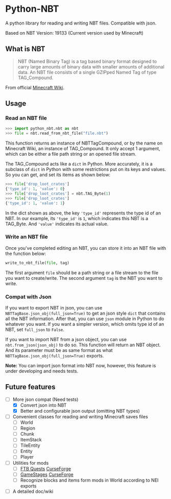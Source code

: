 # Python-NBT

A python library for reading and writing NBT files. Compatible with json.

Based on NBT Version: 19133 (Current version used by Minecraft)

## What is NBT

> NBT (Named Binary Tag) is a tag based binary format designed to carry large amounts of binary data with smaller amounts of additional data. An NBT file consists of a single GZIPped Named Tag of type TAG_Compound.

From official [Minecraft Wiki](https://minecraft.gamepedia.com/NBT_format).

## Usage

### Read an NBT file

```Python
>>> import python_nbt.nbt as nbt
>>> file = nbt.read_from_nbt_file("file.nbt")
```

This function returns an instance of NBTTagCompound, or by the name on Minecraft Wiki, an instance of TAG_Compound. It only accept 1 argument, which can be either a file path string or an opened file stream.

The TAG_Compound acts like a `dict` in Python. More accurately, it is a subclass of `dict` in Python with some restrictions put on its keys and values. So you can get, and set its items as shown below:

```Python
>>> file['drop_loot_crates']
{'type_id': 1, 'value': 0}
>>> file['drop_loot_crates'] = nbt.TAG_Byte(1)
>>> file['drop_loot_crates']
{'type_id': 1, 'value': 1}
```

In the dict shown as above, the key `'type_id'` represents the type id of an NBT. In our example, its `'type_id'` is `1`, which indicates this NBT is a TAG_Byte. And `'value'` indicates its actual value.

### Write an NBT file

Once you've completed editing an NBT, you can store it into an NBT file with the function below:

```Python
write_to_nbt_file(file, tag)
```

The first argument `file` should be a path string or a file stream to the file you want to create/write. The second argument `tag` is the NBT you want to write.

### Compat with Json

If you want to export NBT in json, you can use `NBTTagBase.json_obj(full_json=True)` to get an json style `dict` that contains all the NBT information. After that, you can use `json` module in Python to do whatever you want. If you want a simpler version, which omits type id of an NBT, set `full_json` to `False`.

If you want to import NBT from a json object, you can use `nbt.from_json(json_obj)` to do so. This function will return an NBT object. And its parameter must be as same format as what `NBTTagBase.json_obj(full_json=True)` exports.

**Note:** You can import json format into NBT now, however, this feature is under developing and needs tests.

## Future features

- [ ] More json compat (Need tests)
  - [x] Convert json into NBT
  - [x] Better and configurable json output (omitting NBT types)
- [ ] Convenient classes for reading and writing Minecraft saves files
  - [ ] World
  - [ ] Region
  - [ ] Chunk
  - [ ] ItemStack
  - [ ] TileEntity
  - [ ] Entity
  - [ ] Player
- [ ] Utilities for mods
  - [ ] [FTB Quests](https://github.com/FTBTeam/FTB-Quests) [CurseForge](https://www.curseforge.com/minecraft/mc-mods/ftb-quests)
  - [ ] [GameStages](https://github.com/Darkhax-Minecraft/Game-Stages) [CurseForge](https://minecraft.curseforge.com/projects/game-stages)
  - [ ] Recognize blocks and items form mods in World according to NEI exports
- [ ] A detailed doc/wiki
